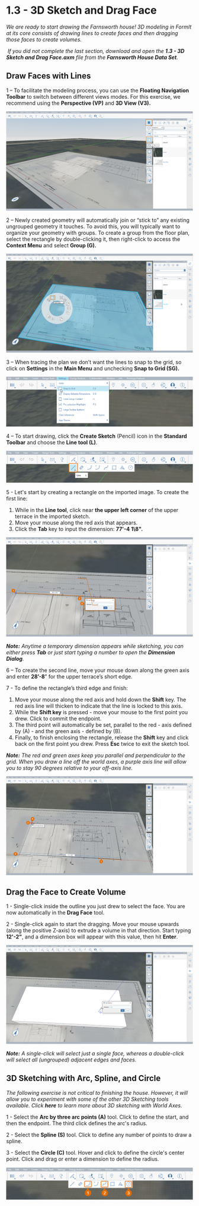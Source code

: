 # 1.3 - 3D Sketch and Drag Face

_We are ready to start drawing the Farnsworth house! 3D modeling in FormIt at its core consists of drawing lines to create faces and then dragging those faces to create volumes._

‌ _If you did not complete the last section, download and open the_ _**1.3 - 3D Sketch and Drag Face.axm**_ _file from the_ _**Farnsworth House Data Set**._

## **Draw Faces with Lines**

1 – To facilitate the modeling process, you can use the **Floating Navigation Toolbar** to switch between different views modes. For this exercise, we recommend using the **Perspective \(VP\)** and **3D View \(V3\).**

![](../../.gitbook/assets/0%20%284%29.png)

2 – Newly created geometry will automatically join or “stick to” any existing ungrouped geometry it touches. To avoid this, you will typically want to organize your geometry with groups. To create a group from the floor plan, select the rectangle by double-clicking it, then right-click to access the **Context Menu** and select **Group \(G\).**

![](../../.gitbook/assets/1%20%282%29.png)

3 – When tracing the plan we don’t want the lines to snap to the grid, so click on **Settings** in the **Main Menu** and unchecking **Snap to Grid \(SG\).**

![](../../.gitbook/assets/2%20%285%29.png)

4 – To start drawing, click the **Create Sketch** \(Pencil\) icon in the **Standard Toolbar** and choose the **Line tool \(L\)**.

![](../../.gitbook/assets/3%20%285%29.png)

5 - Let's start by creating a rectangle on the imported image. To create the first line:

1. While in the **Line tool**, click near **the upper left corner** of the upper terrace in the imported sketch.
2. Move your mouse along the red axis that appears.
3. Click the **Tab** key to input the dimension: **77'-4 1\8".**

![](../../.gitbook/assets/4%20%285%29.png)

_**Note:** Anytime a temporary dimension appears while sketching, you can either press_ _**Tab** or just start typing a number_ _to open the_ _**Dimension Dialog**._

6 – To create the second line, move your mouse down along the green axis and enter **28’-8**” for the upper terrace’s short edge.

7 - To define the rectangle’s third edge and finish:

1. Move your mouse along the red axis and hold down the **Shift** key. The red axis line will thicken to indicate that the line is locked to this axis.
2. While the **Shift key** is pressed - move your mouse to the first point you drew. Click to commit the endpoint.
3. The third point will automatically be set, parallel to the red - axis defined by \(A\) - and the green axis - defined by \(B\).
4. Finally, to finish enclosing the rectangle, release the **Shift** key and click back on the first point you drew. Press **Esc** twice to exit the sketch tool.

_**Note:**_ _The red and green axes keep you parallel and perpendicular to the grid. When you draw a line off the world axes, a purple axis line will allow you to stay 90 degrees relative to your off-axis line._

![](../../.gitbook/assets/5%20%282%29.png)

## **Drag the Face to Create Volume**

1 - Single-click inside the outline you just drew to select the face. You are now automatically in the **Drag Face** tool.

2 - Single-click again to start the dragging. Move your mouse upwards \(along the positive Z-axis\) to extrude a volume in that direction. Start typing **12'-2"**, and a dimension box will appear with this value, then hit **Enter**.

![](../../.gitbook/assets/6%20%283%29.png)

_**Note:**_ _A_ _single-click_ _will select just a single face, whereas a_ _double-click_ _will select all \(ungrouped\) adjacent edges and faces._

## **3D Sketching with Arc, Spline, and Circle**

_The following exercise is not critical to finishing the house. However, it will allow you to experiment with some of the other 3D Sketching tools available. Click_ _**here**_ _to learn more about 3D sketching with World Axes._

1 - Select the **Arc by three arc points \(A\)** tool. Click to define the start, and then the endpoint. The third click defines the arc's radius.

2 - Select the **Spline \(S\)** tool. Click to define any number of points to draw a spline.

3 - Select the **Circle \(C\)** tool. Hover and click to define the circle's center point. Click and drag or enter a dimension to define the radius.

![](../../.gitbook/assets/7%20%281%29.png)

